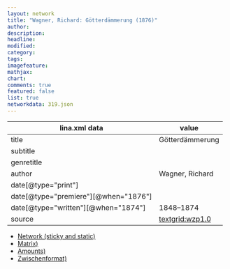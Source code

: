```yaml
---
layout: network
title: "Wagner, Richard: Götterdämmerung (1876)"
author:
description:
headline:
modified:
category:
tags:
imagefeature: 
mathjax: 
chart: 
comments: true
featured: false
list: true
networkdata: 319.json
---
```

lina.xml data  | value
------------- | -------------
title|Götterdämmerung
subtitle|
genretitle|
author|Wagner, Richard
date[@type="print"]|
date[@type="premiere"][@when="1876"]|
date[@type="written"][@when="1874"]|1848–1874
source|[textgrid:wzp1.0](https://textgridlab.org/1.0/tgcrud-public/rest/textgrid:wzp1.0/data)



* [Network (sticky and static)](/linas/network319)
* [Matrix)](/linas/matrix319)
* [Amounts)](/linas/amount319)
* [Zwischenformat)](/linas/lina319 )
